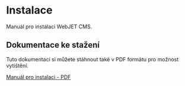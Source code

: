 # Instalace

Manuál pro instalaci WebJET CMS.

## Dokumentace ke stažení

Tuto dokumentaci si můžete stáhnout také v PDF formátu pro možnost vytištění.

[Manuál pro instalaci - PDF](../_media/manuals/webjetcms-install.pdf)
